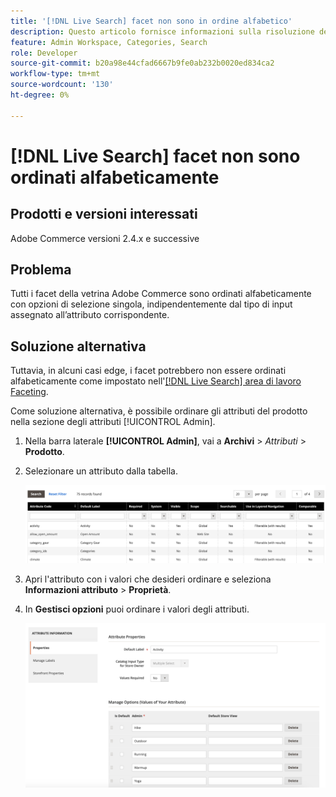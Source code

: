 ```yaml
---
title: '[!DNL Live Search] facet non sono in ordine alfabetico'
description: Questo articolo fornisce informazioni sulla risoluzione dei problemi se i facet  [!DNL Live Search]  non sono ordinati alfabeticamente.
feature: Admin Workspace, Categories, Search
role: Developer
source-git-commit: b20a98e44cfad6667b9fe0ab232b0020ed834ca2
workflow-type: tm+mt
source-wordcount: '130'
ht-degree: 0%

---
```


# [!DNL Live Search] facet non sono ordinati alfabeticamente

## Prodotti e versioni interessati

Adobe Commerce versioni 2.4.x e successive

## Problema

Tutti i facet della vetrina Adobe Commerce sono ordinati alfabeticamente con opzioni di selezione singola, indipendentemente dal tipo di input assegnato all’attributo corrispondente.

## Soluzione alternativa

Tuttavia, in alcuni casi edge, i facet potrebbero non essere ordinati alfabeticamente come impostato nell&#39;[[!DNL Live Search] area di lavoro Faceting](https://experienceleague.adobe.com/en/docs/commerce-merchant-services/live-search/live-search-admin/facets/faceting-workspace).

Come soluzione alternativa, è possibile ordinare gli attributi del prodotto nella sezione degli attributi [!UICONTROL Admin].

1. Nella barra laterale **[!UICONTROL Admin]**, vai a **Archivi** > *Attributi* > **Prodotto**.
1. Selezionare un attributo dalla tabella.

   ![Elenco attributi](assets/attribute-list.png)

1. Apri l&#39;attributo con i valori che desideri ordinare e seleziona **Informazioni attributo** > **Proprietà**.
1. In **Gestisci opzioni** puoi ordinare i valori degli attributi.

   ![Attributi di ordinamento](assets/sort-attributes.png)
